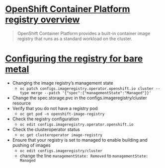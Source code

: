 # [OpenShift Container Platform registry overview](https://docs.openshift.com/container-platform/4.6/registry/index.html)
> OpenShift Container Platform provides a built-in container image registry that runs as a standard workload on the cluster.

# [Configuring the registry for bare metal](https://docs.openshift.com/container-platform/4.6/registry/configuring_registry_storage/configuring-registry-storage-baremetal.html)
- Changing the image registry’s management state
    - `oc patch configs.imageregistry.operator.openshift.io cluster --type merge --patch '{"spec":{"managementState":"Managed"}}'`
- Change the spec.storage.pvc in the configs.imageregistry/cluster resource
- Verify that you do not have a registry pod
    - `oc get pod -n openshift-image-registry`
- Check the registry configuration
    - `oc edit configs.imageregistry.operator.openshift.io`
- Check the clusteroperator status
    - `oc get clusteroperator image-registry`
- Ensure that your registry is set to managed to enable building and pushing of images
    - `oc edit configs.imageregistry/cluster`
    - change the line `managementState: Removed` to `managementState: Managed`